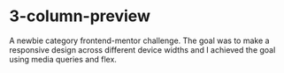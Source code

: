 # 3-column-preview
A newbie category frontend-mentor challenge.
The goal was to make a responsive design across different device widths and I achieved the goal using media queries and flex.
